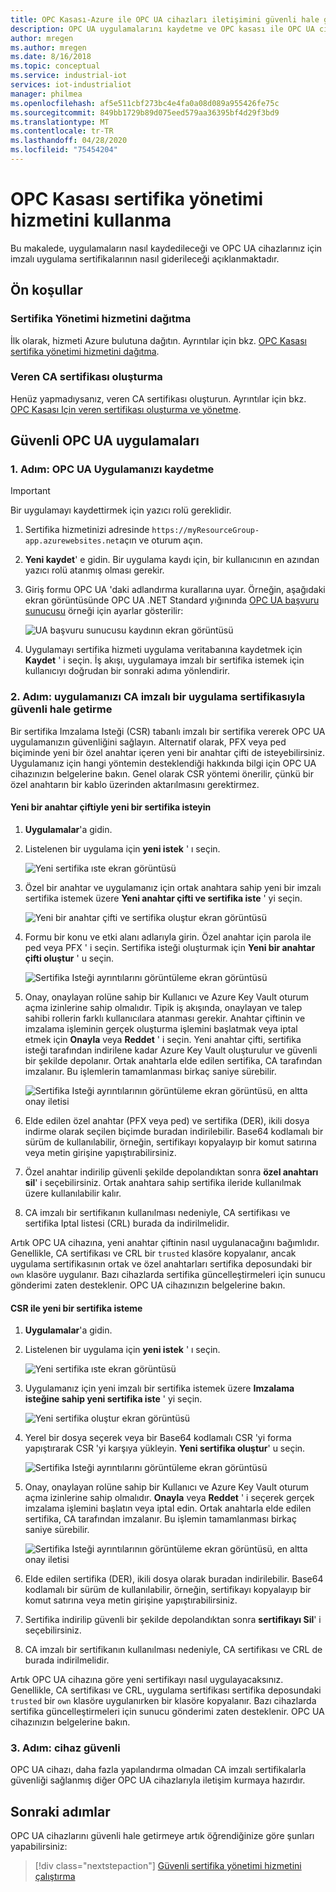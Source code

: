 ```yaml
---
title: OPC Kasası-Azure ile OPC UA cihazları iletişimini güvenli hale getirme | Microsoft Docs
description: OPC UA uygulamalarını kaydetme ve OPC kasası ile OPC UA cihazlarınız için imzalı uygulama sertifikaları verme.
author: mregen
ms.author: mregen
ms.date: 8/16/2018
ms.topic: conceptual
ms.service: industrial-iot
services: iot-industrialiot
manager: philmea
ms.openlocfilehash: af5e511cbf273bc4e4fa0a08d089a955426fe75c
ms.sourcegitcommit: 849bb1729b89d075eed579aa36395bf4d29f3bd9
ms.translationtype: MT
ms.contentlocale: tr-TR
ms.lasthandoff: 04/28/2020
ms.locfileid: "75454204"
---
```

# <a name="use-the-opc-vault-certificate-management-service"></a>OPC Kasası sertifika yönetimi hizmetini kullanma

Bu makalede, uygulamaların nasıl kaydedileceği ve OPC UA cihazlarınız için imzalı uygulama sertifikalarının nasıl giderileceği açıklanmaktadır.

## <a name="prerequisites"></a>Ön koşullar

### <a name="deploy-the-certificate-management-service"></a>Sertifika Yönetimi hizmetini dağıtma

İlk olarak, hizmeti Azure bulutuna dağıtın. Ayrıntılar için bkz. [OPC Kasası sertifika yönetimi hizmetini dağıtma](howto-opc-vault-deploy.md).

### <a name="create-the-issuer-ca-certificate"></a>Veren CA sertifikası oluşturma

Henüz yapmadıysanız, veren CA sertifikası oluşturun. Ayrıntılar için bkz. [OPC Kasası Için veren sertifikası oluşturma ve yönetme](howto-opc-vault-manage.md).

## <a name="secure-opc-ua-applications"></a>Güvenli OPC UA uygulamaları

### <a name="step-1-register-your-opc-ua-application"></a>1. Adım: OPC UA Uygulamanızı kaydetme 

> [!IMPORTANT]
> Bir uygulamayı kaydettirmek için yazıcı rolü gereklidir.

1. Sertifika hizmetinizi adresinde `https://myResourceGroup-app.azurewebsites.net`açın ve oturum açın.
2. **Yeni kaydet**' e gidin. Bir uygulama kaydı için, bir kullanıcının en azından yazıcı rolü atanmış olması gerekir.
2. Giriş formu OPC UA 'daki adlandırma kurallarına uyar. Örneğin, aşağıdaki ekran görüntüsünde OPC UA .NET Standard yığınında [OPC UA başvuru sunucusu](https://github.com/OPCFoundation/UA-.NETStandard/tree/master/SampleApplications/Workshop/Reference) örneği için ayarlar gösterilir:

   ![UA başvuru sunucusu kaydının ekran görüntüsü](media/howto-opc-vault-secure/reference-server-registration.png "UA başvuru sunucusu kaydı")

5. Uygulamayı sertifika hizmeti uygulama veritabanına kaydetmek için **Kaydet** ' i seçin. İş akışı, uygulamaya imzalı bir sertifika istemek için kullanıcıyı doğrudan bir sonraki adıma yönlendirir.

### <a name="step-2-secure-your-application-with-a-ca-signed-application-certificate"></a>2. Adım: uygulamanızı CA imzalı bir uygulama sertifikasıyla güvenli hale getirme

Bir sertifika Imzalama Isteği (CSR) tabanlı imzalı bir sertifika vererek OPC UA uygulamanızın güvenliğini sağlayın. Alternatif olarak, PFX veya ped biçiminde yeni bir özel anahtar içeren yeni bir anahtar çifti de isteyebilirsiniz. Uygulamanız için hangi yöntemin desteklendiği hakkında bilgi için OPC UA cihazınızın belgelerine bakın. Genel olarak CSR yöntemi önerilir, çünkü bir özel anahtarın bir kablo üzerinden aktarılmasını gerektirmez.

#### <a name="request-a-new-certificate-with-a-new-keypair"></a>Yeni bir anahtar çiftiyle yeni bir sertifika isteyin

1. **Uygulamalar**'a gidin.
3. Listelenen bir uygulama için **yeni istek** ' ı seçin.

   ![Yeni sertifika ıste ekran görüntüsü](media/howto-opc-vault-secure/request-new-certificate.png "Yeni sertifika iste")

3. Özel bir anahtar ve uygulamanız için ortak anahtara sahip yeni bir imzalı sertifika istemek üzere **Yeni anahtar çifti ve sertifika iste** ' yi seçin.

   ![Yeni bir anahtar çifti ve sertifika oluştur ekran görüntüsü](media/howto-opc-vault-secure/generate-new-key-pair.png "Yeni anahtar çifti oluştur")

4. Formu bir konu ve etki alanı adlarıyla girin. Özel anahtar için parola ile ped veya PFX ' i seçin. Sertifika isteği oluşturmak için **Yeni bir anahtar çifti oluştur** ' u seçin.

   ![Sertifika Isteği ayrıntılarını görüntüleme ekran görüntüsü](media/howto-opc-vault-secure/approve-reject.png "Sertifikayı onayla")

5. Onay, onaylayan rolüne sahip bir Kullanıcı ve Azure Key Vault oturum açma izinlerine sahip olmalıdır. Tipik iş akışında, onaylayan ve talep sahibi rollerin farklı kullanıcılara atanması gerekir. Anahtar çiftinin ve imzalama işleminin gerçek oluşturma işlemini başlatmak veya iptal etmek için **Onayla** veya **Reddet** ' i seçin. Yeni anahtar çifti, sertifika isteği tarafından indirilene kadar Azure Key Vault oluşturulur ve güvenli bir şekilde depolanır. Ortak anahtarla elde edilen sertifika, CA tarafından imzalanır. Bu işlemlerin tamamlanması birkaç saniye sürebilir.

   ![Sertifika Isteği ayrıntılarının görüntüleme ekran görüntüsü, en altta onay iletisi](media/howto-opc-vault-secure/view-key-pair.png "Anahtar çiftini görüntüle")

7. Elde edilen özel anahtar (PFX veya ped) ve sertifika (DER), ikili dosya indirme olarak seçilen biçimde buradan indirilebilir. Base64 kodlamalı bir sürüm de kullanılabilir, örneğin, sertifikayı kopyalayıp bir komut satırına veya metin girişine yapıştırabilirsiniz. 
8. Özel anahtar indirilip güvenli şekilde depolandıktan sonra **özel anahtarı sil**' i seçebilirsiniz. Ortak anahtara sahip sertifika ileride kullanılmak üzere kullanılabilir kalır.
9. CA imzalı bir sertifikanın kullanılması nedeniyle, CA sertifikası ve sertifika Iptal listesi (CRL) burada da indirilmelidir.

Artık OPC UA cihazına, yeni anahtar çiftinin nasıl uygulanacağını bağımlıdır. Genellikle, CA sertifikası ve CRL bir `trusted` klasöre kopyalanır, ancak uygulama sertifikasının ortak ve özel anahtarları sertifika deposundaki bir `own` klasöre uygulanır. Bazı cihazlarda sertifika güncelleştirmeleri için sunucu gönderimi zaten desteklenir. OPC UA cihazınızın belgelerine bakın.

#### <a name="request-a-new-certificate-with-a-csr"></a>CSR ile yeni bir sertifika isteme 

1. **Uygulamalar**'a gidin.
3. Listelenen bir uygulama için **yeni istek** ' ı seçin.

   ![Yeni sertifika ıste ekran görüntüsü](media/howto-opc-vault-secure/request-new-certificate.png "Yeni sertifika iste")

3. Uygulamanız için yeni imzalı bir sertifika istemek üzere **Imzalama isteğine sahip yeni sertifika iste** ' yi seçin.

   ![Yeni sertifika oluştur ekran görüntüsü](media/howto-opc-vault-secure/generate-new-certificate.png "Yeni sertifika oluştur")

4. Yerel bir dosya seçerek veya bir Base64 kodlamalı CSR 'yi forma yapıştırarak CSR 'yi karşıya yükleyin. **Yeni sertifika oluştur**' u seçin.

   ![Sertifika Isteği ayrıntılarını görüntüleme ekran görüntüsü](media/howto-opc-vault-secure/approve-reject-csr.png "CSR 'yi Onayla")

5. Onay, onaylayan rolüne sahip bir Kullanıcı ve Azure Key Vault oturum açma izinlerine sahip olmalıdır. **Onayla** veya **Reddet** ' i seçerek gerçek imzalama işlemini başlatın veya iptal edin. Ortak anahtarla elde edilen sertifika, CA tarafından imzalanır. Bu işlemin tamamlanması birkaç saniye sürebilir.

   ![Sertifika Isteği ayrıntılarının görüntüleme ekran görüntüsü, en altta onay iletisi](media/howto-opc-vault-secure/view-cert-csr.png "Sertifikayı görüntüle")

6. Elde edilen sertifika (DER), ikili dosya olarak buradan indirilebilir. Base64 kodlamalı bir sürüm de kullanılabilir, örneğin, sertifikayı kopyalayıp bir komut satırına veya metin girişine yapıştırabilirsiniz. 
10. Sertifika indirilip güvenli bir şekilde depolandıktan sonra **sertifikayı Sil**' i seçebilirsiniz.
11. CA imzalı bir sertifikanın kullanılması nedeniyle, CA sertifikası ve CRL de burada indirilmelidir.

Artık OPC UA cihazına göre yeni sertifikayı nasıl uygulayacaksınız. Genellikle, CA sertifikası ve CRL, uygulama sertifikası sertifika deposundaki `trusted` bir `own` klasöre uygulanırken bir klasöre kopyalanır. Bazı cihazlarda sertifika güncelleştirmeleri için sunucu gönderimi zaten desteklenir. OPC UA cihazınızın belgelerine bakın.

### <a name="step-3-device-secured"></a>3. Adım: cihaz güvenli

OPC UA cihazı, daha fazla yapılandırma olmadan CA imzalı sertifikalarla güvenliği sağlanmış diğer OPC UA cihazlarıyla iletişim kurmaya hazırdır.

## <a name="next-steps"></a>Sonraki adımlar

OPC UA cihazlarını güvenli hale getirmeye artık öğrendiğinize göre şunları yapabilirsiniz:

> [!div class="nextstepaction"]
> [Güvenli sertifika yönetimi hizmetini çalıştırma](howto-opc-vault-secure-ca.md)

